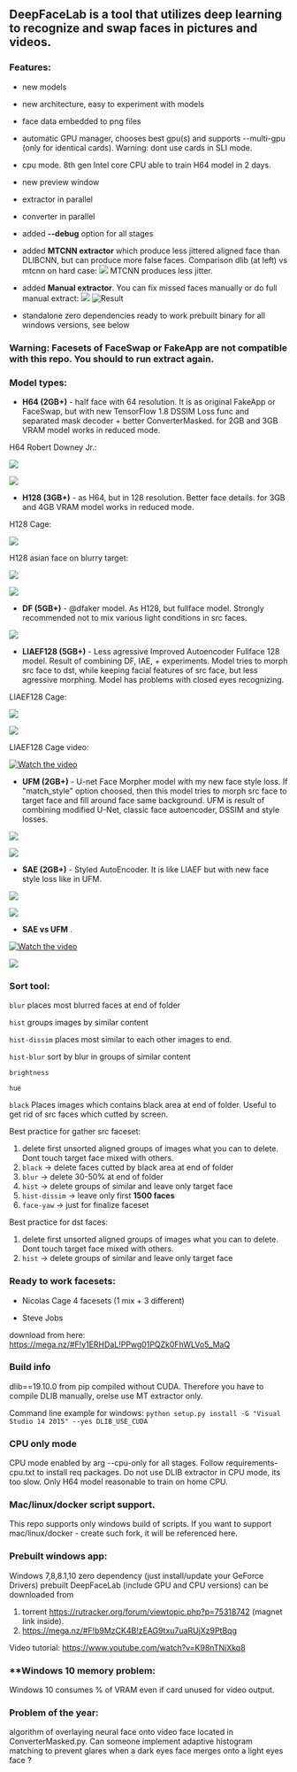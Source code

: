 ## **DeepFaceLab** is a tool that utilizes deep learning to recognize and swap faces in pictures and videos.

### **Features**:

- new models

- new architecture, easy to experiment with models

- face data embedded to png files

- automatic GPU manager, chooses best gpu(s) and supports --multi-gpu (only for identical cards). Warning: dont use cards in SLI mode.

- cpu mode. 8th gen Intel core CPU able to train H64 model in 2 days.

- new preview window

- extractor in parallel

- converter in parallel

- added **--debug** option for all stages

- added **MTCNN extractor** which produce less jittered aligned face than DLIBCNN, but can produce more false faces. Comparison dlib (at left) vs mtcnn on hard case:
![](https://i.imgur.com/5qLiiOV.gif)
MTCNN produces less jitter.

- added **Manual extractor**. You can fix missed faces manually or do full manual extract:
![](https://github.com/iperov/DeepFaceLab/blob/master/doc/manual_extractor_0.jpg)
![Result](https://user-images.githubusercontent.com/8076202/38454756-0fa7a86c-3a7e-11e8-9065-182b4a8a7a43.gif)

- standalone zero dependencies ready to work prebuilt binary for all windows versions, see below

### Warning: **Facesets** of FaceSwap or FakeApp are **not compatible** with this repo. You should to run extract again.

### **Model types**:

- **H64 (2GB+)** - half face with 64 resolution. It is as original FakeApp or FaceSwap, but with new TensorFlow 1.8 DSSIM Loss func and separated mask decoder + better ConverterMasked. for 2GB and 3GB VRAM model works in reduced mode.

H64 Robert Downey Jr.:

![](https://github.com/iperov/DeepFaceLab/blob/master/doc/H64_Downey_0.jpg)

![](https://github.com/iperov/DeepFaceLab/blob/master/doc/H64_Downey_1.jpg)

- **H128 (3GB+)** - as H64, but in 128 resolution. Better face details. for 3GB and 4GB VRAM model works in reduced mode.

H128 Cage:

![](https://github.com/iperov/DeepFaceLab/blob/master/doc/H128_Cage_0.jpg)

H128 asian face on blurry target:

![](https://github.com/iperov/DeepFaceLab/blob/master/doc/H128_Asian_0.jpg)

![](https://github.com/iperov/DeepFaceLab/blob/master/doc/H128_Asian_1.jpg)

- **DF (5GB+)** - @dfaker model. As H128, but fullface model. Strongly recommended not to mix various light conditions in src faces.

![](https://github.com/iperov/DeepFaceLab/blob/master/doc/DF_Cage_0.jpg)

- **LIAEF128 (5GB+)** - Less agressive Improved Autoencoder Fullface 128 model. Result of combining DF, IAE, + experiments. Model tries to morph src face to dst, while keeping facial features of src face, but less agressive morphing. Model has problems with closed eyes recognizing.

LIAEF128 Cage:

![](https://github.com/iperov/DeepFaceLab/blob/master/doc/LIAEF128_Cage_0.jpg)

![](https://github.com/iperov/DeepFaceLab/blob/master/doc/LIAEF128_Cage_1.jpg)

LIAEF128 Cage video:

[![Watch the video](https://img.youtube.com/vi/mRsexePEVco/0.jpg)](https://www.youtube.com/watch?v=mRsexePEVco)

- **UFM (2GB+)** - U-net Face Morpher model with my new face style loss. If "match_style" option choosed, then this model tries to morph src face to target face and fill around face same background. UFM is result of combining modified U-Net, classic face autoencoder, DSSIM and style losses.

![](https://github.com/iperov/DeepFaceLab/blob/master/doc/UFM_Cage_0.jpg)

![](https://github.com/iperov/DeepFaceLab/blob/master/doc/UFM_Cage_1.jpg)

- **SAE (2GB+)** - Styled AutoEncoder. It is like LIAEF but with new face style loss like in UFM.

![](https://github.com/iperov/DeepFaceLab/blob/master/doc/SAE_Cage_0.jpg)

![](https://github.com/iperov/DeepFaceLab/blob/master/doc/SAE_Cage_1.jpg)

- **SAE vs UFM** . 

[![Watch the video](https://img.youtube.com/vi/ywiv0_PTp1w/0.jpg)](https://www.youtube.com/watch?v=ywiv0_PTp1w)

![](https://github.com/iperov/DeepFaceLab/blob/master/doc/DeepFaceLab_convertor_overview.png)

### **Sort tool**:

`blur` places most blurred faces at end of folder

`hist` groups images by similar content

`hist-dissim` places most similar to each other images to end.

`hist-blur` sort by blur in groups of similar content

`brightness` 

`hue`

`black` Places images which contains black area at end of folder. Useful to get rid of src faces which cutted by screen.

Best practice for gather src faceset:

1) delete first unsorted aligned groups of images what you can to delete. Dont touch target face mixed with others.
2) `black` -> delete faces cutted by black area at end of folder
3) `blur` -> delete 30-50% at end of folder
4) `hist` -> delete groups of similar and leave only target face
5) `hist-dissim` -> leave only first **1500 faces**
6) `face-yaw` -> just for finalize faceset

Best practice for dst faces:

1) delete first unsorted aligned groups of images what you can to delete. Dont touch target face mixed with others.
2) `hist` -> delete groups of similar and leave only target face

### **Ready to work facesets**:

- Nicolas Cage 4 facesets (1 mix + 3 different)

- Steve Jobs

download from here: https://mega.nz/#F!y1ERHDaL!PPwg01PQZk0FhWLVo5_MaQ

### **Build info**

dlib==19.10.0 from pip compiled without CUDA. Therefore you have to compile DLIB manually, orelse use MT extractor only.

Command line example for windows: `python setup.py install -G "Visual Studio 14 2015" --yes DLIB_USE_CUDA`

### **CPU only mode**

CPU mode enabled by arg --cpu-only for all stages. Follow requirements-cpu.txt to install req packages.
Do not use DLIB extractor in CPU mode, its too slow.
Only H64 model reasonable to train on home CPU.

### Mac/linux/docker script support.

This repo supports only windows build of scripts. If you want to support mac/linux/docker - create such fork, it will be referenced here.

### Prebuilt windows app:

Windows 7,8,8.1,10 zero dependency (just install/update your GeForce Drivers) prebuilt DeepFaceLab (include GPU and CPU versions) can be downloaded from 
1) torrent https://rutracker.org/forum/viewtopic.php?p=75318742 (magnet link inside).
2) https://mega.nz/#F!b9MzCK4B!zEAG9txu7uaRUjXz9PtBqg

Video tutorial: https://www.youtube.com/watch?v=K98nTNjXkq8

### **Windows 10 memory problem:

Windows 10 consumes % of VRAM even if card unused for video output.

### **Problem of the year**:

algorithm of overlaying neural face onto video face located in ConverterMasked.py.
Can someone implement adaptive histogram matching to prevent glares when a dark eyes face merges onto a light eyes face ?
